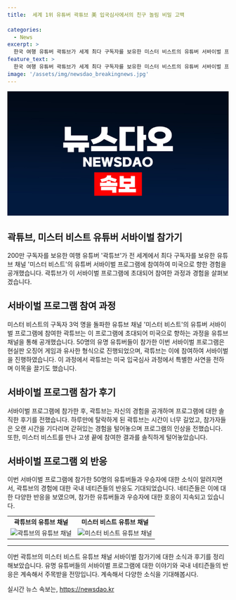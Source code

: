 ```yaml
---
title:  세계 1위 유튜버 곽튜브 美 입국심사에서의 친구 놀림 비밀 고백

categories:
  - News
excerpt: >
  한국 여행 유튜버 곽튜브가 세계 최다 구독자를 보유한 미스터 비스트의 유튜버 서바이벌 프로그램에 도전했다. 곽튜브는 미국으로 초대받아 비즈니스 좌석으로 이동하며, 서바이벌에 참여했다. 그러나 하루만에 탈락하며 나름의 경험을 전했다. 국내 네티즌들은 그의 도전을 응원하며 충격과 감동을 나누었고, 서바이벌을 통해 100만 달러의 상금을 획득한 제이든 디트파크의 이야기도 함께 전해졌다.
feature_text: >
  한국 여행 유튜버 곽튜브가 세계 최다 구독자를 보유한 미스터 비스트의 유튜버 서바이벌 프로그램에 도전했다. 곽튜브는 미국으로 초대받아 비즈니스 좌석으로 이동하며, 서바이벌에 참여했다. 그러나 하루만에 탈락하며 나름의 경험을 전했다. 국내 네티즌들은 그의 도전을 응원하며 충격과 감동을 나누었고, 서바이벌을 통해 100만 달러의 상금을 획득한 제이든 디트파크의 이야기도 함께 전해졌다.
image: '/assets/img/newsdao_breakingnews.jpg'
---
```


<p><img src="/assets/img/newsdao_breakingnews.jpg" alt="bookingtag 속보" /></p>

<h2>곽튜브, 미스터 비스트 유튜버 서바이벌 참가기</h2>

<p data-ke-size="size16">200만 구독자를 보유한 여행 유튜버 '곽튜브'가 전 세계에서 최다 구독자를 보유한 유튜브 채널 '미스터 비스트'의 유튜버 서바이벌 프로그램에 참여하여 미국으로 향한 경험을 공개했습니다. 곽튜브가 이 서바이벌 프로그램에 초대되어 참여한 과정과 경험을 살펴보겠습니다.</p>

<h2 data-ke-size="size26">서바이벌 프로그램 참여 과정</h2>

<p data-ke-size="size16">미스터 비스트의 구독자 3억 명을 돌파한 유튜브 채널 '미스터 비스트'의 유튜버 서바이벌 프로그램에 참여한 곽튜브는 이 프로그램에 초대되어 미국으로 향하는 과정을 유튜브 채널을 통해 공개했습니다. 50명의 유명 유튜버들이 참가한 이번 서바이벌 프로그램은 현실판 오징어 게임과 유사한 형식으로 진행되었으며, 곽튜브는 이에 참여하여 서바이벌을 진행하였습니다. 이 과정에서 곽튜브는 미국 입국심사 과정에서 특별한 사연을 전하며 이목을 끌기도 했습니다.</p>

<h2 data-ke-size="size26">서바이벌 프로그램 참가 후기</h2>

<p data-ke-size="size16">서바이벌 프로그램에 참가한 후, 곽튜브는 자신의 경험을 공개하며 프로그램에 대한 솔직한 후기를 전했습니다. 하루만에 탈락하게 된 곽튜브는 시간이 너무 길었고, 참가자들은 오랜 시간을 기다리며 갇혀있는 경험을 털어놓으며 프로그램의 인상을 전했습니다. 또한, 미스터 비스트를 만나 고생 끝에 참여한 결과를 솔직하게 털어놓았습니다.</p>

<h2 data-ke-size="size26">서바이벌 프로그램 외 반응</h2>

<p data-ke-size="size16">이번 서바이벌 프로그램에 참가한 50명의 유튜버들과 우승자에 대한 소식이 알려지면서, 곽튜브의 경험에 대한 국내 네티즌들의 반응도 기대되었습니다. 네티즌들은 이에 대한 다양한 반응을 보였으며, 참가한 유튜버들과 우승자에 대한 호응이 지속되고 있습니다.</p>

<table>
    <tr>
        <td style="text-align: center;"><b>곽튜브의 유튜브 채널</b></td>
        <td style="text-align: center;"><b>미스터 비스트 유튜브 채널</b></td>
    </tr>
    <tr>
        <td style="text-align: center;"><img src="https://www.youtube.com/gwacktube" alt="곽튜브의 유튜브 채널"></td>
        <td style="text-align: center;"><img src="https://www.youtube.com/mrbeast" alt="미스터 비스트 유튜브 채널"></td>
    </tr>
</table>

<hr>

<p data-ke-size="size16">이번 곽튜브의 미스터 비스트 유튜브 채널 서바이벌 참가기에 대한 소식과 후기를 정리해보았습니다. 유명 유튜버들의 서바이벌 프로그램에 대한 이야기와 국내 네티즌들의 반응은 계속해서 주목받을 전망입니다. 계속해서 다양한 소식을 기대해봅시다.</p>
실시간 뉴스 속보는, <a href="https://newsdao.kr" rel="dofollow">https://newsdao.kr</a>


